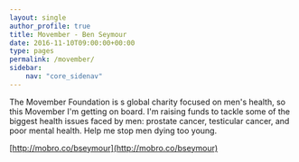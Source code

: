 ```yaml
---
layout: single
author_profile: true
title: Movember - Ben Seymour
date: 2016-11-10T09:00:00+00:00
type: pages
permalink: /movember/
sidebar:
    nav: "core_sidenav"
---
```

The Movember Foundation is s global charity focused on men's health, so this Movember I'm getting on board. I'm raising funds to tackle some of the biggest health issues faced by men: prostate cancer, testicular cancer, and poor mental health. Help me stop men dying too young.

[http://mobro.co/bseymour](http://mobro.co/bseymour)
